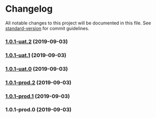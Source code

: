 # Changelog

All notable changes to this project will be documented in this file. See [standard-version](https://github.com/conventional-changelog/standard-version) for commit guidelines.

### [1.0.1-uat.2](https://github.com/qianzhaoy/taor-bug__loop-render/compare/v1.0.1-uat.1...v1.0.1-uat.2) (2019-09-03)



### [1.0.1-uat.1](https://github.com/qianzhaoy/taor-bug__loop-render/compare/v1.0.1-uat.0...v1.0.1-uat.1) (2019-09-03)



### [1.0.1-uat.0](https://github.com/qianzhaoy/taor-bug__loop-render/compare/v1.0.1-prod.2...v1.0.1-uat.0) (2019-09-03)



### [1.0.1-prod.2](https://github.com/qianzhaoy/taor-bug__loop-render/compare/v1.0.1-prod.1...v1.0.1-prod.2) (2019-09-03)



### [1.0.1-prod.1](https://github.com/qianzhaoy/taor-bug__loop-render/compare/v1.0.1-prod.0...v1.0.1-prod.1) (2019-09-03)



### 1.0.1-prod.0 (2019-09-03)
